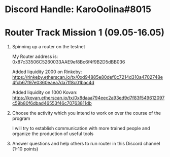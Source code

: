 # Discord Handle: KaroOolina#8015
# Router Track Mission 1 (09.05-16.05)

1. Spinning up a router on the testnet

   My Router address is: 0x87c33506C5260033AAE9ef8Bc6f4f9B2D5dBB036

   Added liquidity 2000 on Rinkeby: https://rinkeby.etherscan.io/tx/0xd94885e80def0c7214d310a4702748e4fcb67f97e0360eaea7da7ff8c01bac4d
   

   Added liquidity on 1000 Kovan: https://kovan.etherscan.io/tx/0x8daaa794eec2a93ed9d7f83f549612097c59b80f6dbad46553f46c70763811db

   


2. Choose the activity which you intend to work on over the course of the program

      I will try to establish communication with more trained people and organize the production of useful tools


3. Answer questions and help others to run router in this Discord channel (1-10 points)

  
